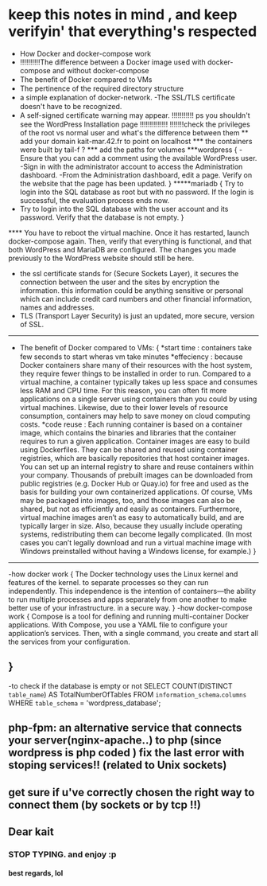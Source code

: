 # keep this notes in mind , and keep verifyin' that everything's respected

- How Docker and docker-compose work
- !!!!!!!!!!The difference between a Docker image used with docker-compose and without docker-compose
- The beneﬁt of Docker compared to VMs
- The pertinence of the required directory structure 
- a simple explanation of docker-network.
-The SSL/TLS certiﬁcate doesn't have to be recognized.
- A self-signed certiﬁcate warning may appear.
!!!!!!!!!!! ps you shouldn't see the WordPress Installation page !!!!!!!!!!!!!!
!!!!!!!check the privileges of the root vs normal user and what's the difference between them
** add your domain kait-mar.42.fr to point on localhost
*** the containers were built by tail-f ?
*** add the paths for volumes
***wordpress {
    -Ensure that you can add a comment using the available WordPress user.
    -Sign in with the administrator account to access the Administration dashboard.
    -From the Administration dashboard, edit a page. Verify on the website that the page has been updated. 
}
*****mariadb {
    Try to login into the SQL database as root but with no
password. If the login is successful, the evaluation process ends now.
- Try to login into the SQL database with the user account and its
password. Verify that the database is not empty.
}

**** You have to reboot the virtual
machine. Once it has restarted, launch docker-compose again. Then,
verify that everything is functional, and that both WordPress and
MariaDB are configured. The changes you made previously to the
WordPress website should still be here.


- the ssl certificate stands for (Secure Sockets Layer), it secures the connection between the user and the sites by encryption the information. 
    this information could be anything sensitive or personal which can include credit card numbers and other financial information, names and addresses.
- TLS (Transport Layer Security) is just an updated, more secure, version of SSL.

-------------------------------------------------

- The beneﬁt of Docker compared to VMs:
{
    *start time : containers take few seconds to start wheras vm take minutes
    *effeciency : because Docker containers share many of their resources with the host system, they require fewer things to be installed in order to run. Compared to a virtual machine, a container typically takes up less space and consumes less RAM and CPU time. For this reason, you can often fit more applications on a single server using containers than you could by using virtual machines. Likewise, due to their lower levels of resource consumption, containers may help to save money on cloud computing costs.
    *code reuse : Each running container is based on a container image, which contains the binaries and libraries that the container requires to run a given application. Container images are easy to build using Dockerfiles. They can be shared and reused using container registries, which are basically repositories that host container images. You can set up an internal registry to share and reuse containers within your company. Thousands of prebuilt images can be downloaded from public registries (e.g. Docker Hub or Quay.io) for free and used as the basis for building your own containerized applications.
    Of course, VMs may be packaged into images, too, and those images can also be shared, but not as efficiently and easily as containers. Furthermore, virtual machine images aren’t as easy to automatically build, and are typically larger in size. Also, because they usually include operating systems, redistributing them can become legally complicated. (In most cases you can’t legally download and run a virtual machine image with Windows preinstalled without having a Windows license, for example.)
}

----------------------------------------------------------

-how docker work {
    The Docker technology uses the Linux kernel and features of the kernel.
    to separate processes so they can run independently. 
    This independence is the intention of containers—the ability to run multiple processes and apps separately from one another to make better use of your infrastructure. in a secure way.
}
-how docker-compose work {
    Compose is a tool for defining and running multi-container Docker applications. With Compose, you use a YAML file to configure your application’s services. 
    Then, with a single command, you create and start all the services from your configuration. 

}
------------------------------------------------------

-to check if the database is empty or not
SELECT COUNT(DISTINCT `table_name`) AS TotalNumberOfTables FROM `information_schema`.`columns` WHERE `table_schema` = 'wordpress_database';

php-fpm: an alternative service that connects your server(nginx-apache..) to php (since wordpress is php coded )
fix the last error with stoping services!! (related to Unix sockets)
---------
get sure if u've correctly chosen the right way to connect them (by sockets or by tcp !!)
-------
## Dear kait
### STOP TYPING. and enjoy :p
#### best regards, lol